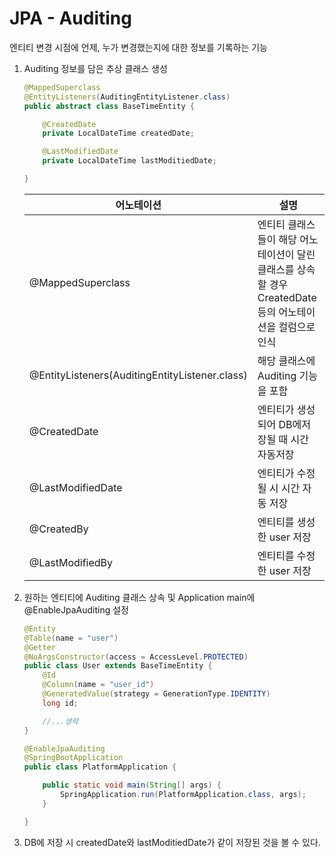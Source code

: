 # JPA - Auditing

엔티티 변경 시점에 언제, 누가 변경했는지에 대한 정보를 기록하는 기능

1. Auditing 정보를 담은 추상 클래스 생성

   ```java
   @MappedSuperclass 
   @EntityListeners(AuditingEntityListener.class)
   public abstract class BaseTimeEntity {
   
       @CreatedDate
       private LocalDateTime createdDate;
   
       @LastModifiedDate
       private LocalDateTime lastModitiedDate;
   
   }
   ```

   | 어노테이션                                     | 설명                                                         |
   | ---------------------------------------------- | ------------------------------------------------------------ |
   | @MappedSuperclass                              | 엔티티 클래스들이 해당 어노테이션이 달린 클래스를 상속할 경우 CreatedDate 등의 어노테이션을 컬럼으로 인식 |
   | @EntityListeners(AuditingEntityListener.class) | 해당 클래스에 Auditing 기능을 포함                           |
   | @CreatedDate                                   | 엔티티가 생성되어 DB에저장될 때 시간 자동저장                |
   | @LastModifiedDate                              | 엔티티가 수정될 시 시간 자동 저장                            |
   | @CreatedBy                                     | 엔티티를 생성한 user 저장                                    |
   | @LastModifiedBy                                | 엔티티를 수정한 user 저장                                    |

2. 원하는 엔티티에 Auditing 클래스 상속 및 Application main에 @EnableJpaAuditing 설정

   ```java
   @Entity
   @Table(name = "user")
   @Getter
   @NoArgsConstructor(access = AccessLevel.PROTECTED)
   public class User extends BaseTimeEntity {
       @Id
       @Column(name = "user_id")
       @GeneratedValue(strategy = GenerationType.IDENTITY)
       long id;
   
       //...생략
   }
   
   ```

   ```java
   @EnableJpaAuditing
   @SpringBootApplication
   public class PlatformApplication {
   
       public static void main(String[] args) {
           SpringApplication.run(PlatformApplication.class, args);
       }
   
   }
   ```

   

3. DB에 저장 시 createdDate와 lastModitiedDate가 같이 저장된 것을 볼 수 있다.

